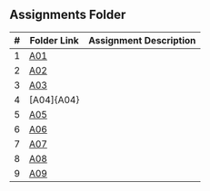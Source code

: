 ##  Assignments Folder

|   #    | Folder Link | Assignment Description |
| :---:  | ----------- | ---------------------- |
|    1   |    [A01](A01)    |                        |
|    2   |   [A02](A02)|                        |
|    3   |    [A03](A03)   |                        |
|    4   |    [A04]{A04}     |                        |
|    5   |    [A05](A05)         |                        |
|    6   |    [A06](A06)         |                        |
|    7   |    [A07](A07)         |                        |
|    8   |    [A08](A08)         |                        |
|    9   |    [A09](A09)         |                        |